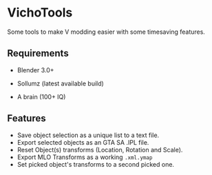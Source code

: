 # VichoTools

Some tools to make V modding easier with some timesaving features.


## Requirements

- Blender 3.0+

- Sollumz (latest available build)

- A brain (100+ IQ)

## Features

- Save object selection as a unique list to a text file.
- Export selected objects as an GTA SA .IPL file.
- Reset Object(s) transforms (Location, Rotation and Scale).
- Export MLO Transforms as a working ```.xml.ymap```
- Set picked object's transforms to a second picked one.
